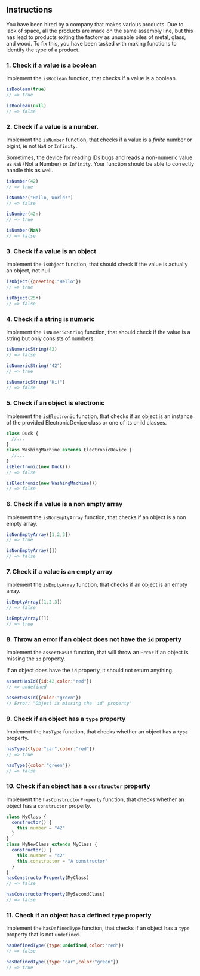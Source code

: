 ## Instructions

You have been hired by a company that makes various products.
Due to lack of space, all the products are made on the same assembly line, but this has lead to products exiting the factory as unusable piles of metal, glass, and wood.
To fix this, you have been tasked with making functions to identify the type of a product.

### 1. Check if a value is a boolean

Implement the `isBoolean` function, that checks if a value is a boolean.

```javascript
isBoolean(true)
// => true

isBoolean(null)
// => false
```

### 2. Check if a value is a number.

Implement the `isNumber` function, that checks if a value is a _finite_ number or bigint, ie not `NaN` or `Infinity`.

Sometimes, the device for reading IDs bugs and reads a non-numeric value as `NaN` (Not a Number) or `Infinity`.
Your function should be able to correctly handle this as well.

```javascript
isNumber(42)
// => true

isNumber("Hello, World!")
// => false

isNumber(42n)
// => true

isNumber(NaN)
// => false
```

### 3. Check if a value is an object

Implement the `isObject` function, that should check if the value is actually an object, not null.

```javascript
isObject({greeting:"Hello"})
// => true

isObject(25n)
// => false
```

### 4. Check if a string is numeric

Implement the `isNumericString` function, that should check if the value is a string but only consists of numbers.

```javascript
isNumericString(42)
// => false

isNumericString("42")
// => true

isNumericString("Hi!")
// => false

```

### 5. Check if an object is electronic

Implement the `isElectronic` function, that checks if an object is an instance of the provided ElectronicDevice class or one of its child classes.

```javascript
class Duck {
  //...
}
class WashingMachine extends ElectronicDevice {
  //...
}
isElectronic(new Duck())
// => false

isElectronic(new WashingMachine())
// => false
```

### 6. Check if a value is a non empty array

Implement the `isNonEmptyArray` function, that checks if an object is a non empty array.

```javascript
isNonEmptyArray([1,2,3])
// => true

isNonEmptyArray([])
// => false
```

### 7. Check if a value is an empty array

Implement the `isEmptyArray` function, that checks if an object is an empty array.
```javascript
isEmptyArray([1,2,3])
// => false

isEmptyArray([])
// => true
```

### 8. Throw an error if an object does not have the `id` property

Implement the `assertHasId` function, that will throw an `Error` if an object is missing the `id` property.

If an object does have the `id` property, it should not return anything.

```javascript
assertHasId({id:42,color:"red"})
// => undefined

assertHasId({color:"green"})
// Error: "Object is missing the 'id' property"
```

### 9. Check if an object has a `type` property

Implement the `hasType` function, that checks whether an object has a `type` property.

```javascript
hasType({type:"car",color:"red"})
// => true

hasType({color:"green"})
// => false
```

### 10. Check if an object has a `constructor` property

Implement the `hasConstructorProperty` function, that checks whether an object has a `constructor` property.

```javascript
class MyClass {
  constructor() {
    this.number = "42"
  }
}
class MyNewClass extends MyClass {
  constructor() {
    this.number = "42"
    this.constructor = "A constructor"
  }
}
hasConstructorProperty(MyClass)
// => false

hasConstructorProperty(MySecondClass)
// => false
```
### 11. Check if an object has a defined `type` property

Implement the `hasDefinedType` function, that checks if an object has a `type` property that is not `undefined`.

```javascript
hasDefinedType({type:undefined,color:"red"})
// => false

hasDefinedType({type:"car",color:"green"})
// => true
```
